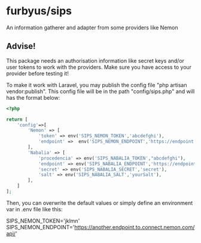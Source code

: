 # furbyus/sips
An information gatherer and adapter from some providers like Nemon

## Advise!
This package needs an authorisation information like secret keys and/or user tokens to work with the providers. Make sure you have access to your provider before testing it!


To make it work with Laravel, you may publish the config file "php artisan vendor:publish". This config file will be in the path "config/sips.php" and will has the format below:

```PHP
<?php

return [
    'config'=>[
        'Nemon' => [
            'token' => env('SIPS_NEMON_TOKEN','abcdefghi'),
            'endpoint' =>  env('SIPS_NEMON_ENDPOINT','https://endpoint.to.connect.nemon.com/api/'),
        ],
        'Nabalia' => [
            'procedencia' => env('SIPS_NABALIA_TOKEN',"abcdefghi"),
            'endpoint' => env('SIPS_NABALIA_ENDPOINT','https://endpoint.to.connect.nemon.com/api/'),
            'secret' => env('SIPS_NABALIA_SECRET','secret'),
            'salt' => env('SIPS_NABALIA_SALT','yourSalt'),
        ],
    ]
];
```
Then, you can overwrite the default values or simply define an environment var in .env file like this:

SIPS_NEMON_TOKEN='jklmn'
SIPS_NEMON_ENDPOINT='https://another.endpoint.to.connect.nemon.com/api/'
